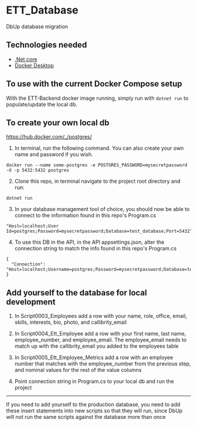 # ETT_Database
DbUp database migration

## Technologies needed
- [.Net core](https://dotnet.microsoft.com/download/dotnet-core/3.1)
- [Docker Desktop](https://www.docker.com/get-started)

## To use with the current Docker Compose setup
With the ETT-Backend docker image running, simply run with `dotnet run` to populate/update the local db.

## To create your own local db
https://hub.docker.com/_/postgres/

1. In terminal, run the following command. You can also create your own name and password if you wish. 
```
docker run --name some-postgres -e POSTGRES_PASSWORD=mysecretpassword -d -p 5432:5432 postgres
```  
2. Clone this repo, in terminal navigate to the project root directory and run:
```
dotnet run
```
3. In your database management tool of choice, you should now be able to connect to the information found in this repo's Program.cs
```
"Host=localhost;User Id=postgres;Password=mysecretpassword;Database=test_database;Port=5432"
```
4. To use this DB in the API, in the API appsettings.json, alter the connection string to match the info found in this repo's Program.cs
```
{
  "Connection": "Host=localhost;Username=postgres;Password=mysecretpassword;Database=test_database"
}
```

## Add yourself to the database for local development

1. In Script0003_Employees add a row with your name, role, office, email, skills, interests, bio, photo, and callibrity_email

2. In Script0004_Ett_Employee add a row with your first name, last name, employee_number, and employee_email. The employee_email needs to match up with the callibrity_email you added to the employees table

3. In Script0005_Ett_Employee_Metrics add a row with an employee number that matches with the employee_number from the previous step, and nominal values for the rest of the value columns

4. Point connection string in Program.cs to your local db and run the project

--------------------

If you need to add yourself to the production database, you need to add these insert statements into new scripts so that they will run, since DbUp will not run the same scripts against the database more than once
